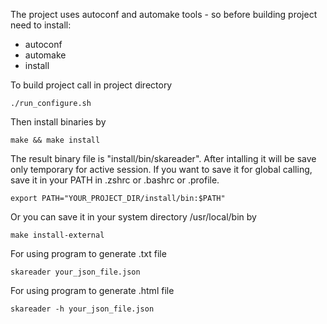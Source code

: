 The project uses autoconf and automake tools - so before building project need to install:
- autoconf
- automake
- install

To build project call in project directory
```
./run_configure.sh
```

Then install binaries by
```
make && make install
```

The result binary file is "install/bin/skareader".
After intalling it will be save only temporary for active session.
If you want to save it for global calling, save it in your PATH in .zshrc or .bashrc or .profile. 
```
export PATH="YOUR_PROJECT_DIR/install/bin:$PATH"
```
Or you can save it in your system directory /usr/local/bin by
```
make install-external
```

For using program to generate .txt file
```
skareader your_json_file.json
```
For using program to generate .html file
```
skareader -h your_json_file.json
```
